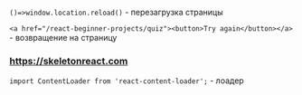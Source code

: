 `()=>window.location.reload()` - перезагрузка страницы

`<a href="/react-beginner-projects/quiz"><button>Try again</button></a>` - возвращение на страницу

### https://skeletonreact.com

`import ContentLoader from 'react-content-loader';` - лоадер
